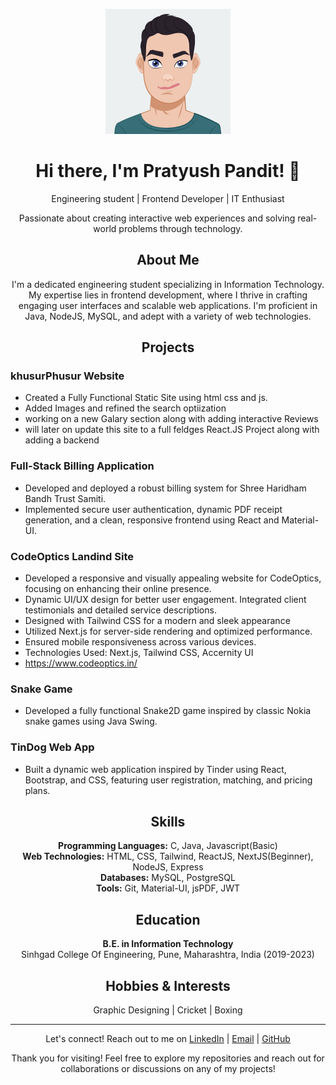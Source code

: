 <p align="center">
  <img src="https://github.com/praty1619/my-image/blob/main/AvatarMaker%20(1).png?raw=true" alt="Pratyush Pandit" width="200" height="200">
</p>

<h1 align="center">Hi there, I'm Pratyush Pandit! 👋</h1>

<p align="center">Engineering student | Frontend Developer | IT Enthusiast</p>

<p align="center">Passionate about creating interactive web experiences and solving real-world problems through technology.</p>

<h2 align="center">About Me</h2>

<p align="center">I'm a dedicated engineering student specializing in Information Technology. My expertise lies in frontend development, where I thrive in crafting engaging user interfaces and scalable web applications. I'm proficient in Java, NodeJS, MySQL, and adept with a variety of web technologies.</p>

<h2 align="center">Projects</h2>

### khusurPhusur Website
- Created a Fully Functional Static Site using html css and js.
- Added Images and refined the search optiization
- working on a new Galary section along with adding interactive Reviews 
- will later on update this site to a full feldges React.JS Project along with adding a backend   

### Full-Stack Billing Application
- Developed and deployed a robust billing system for Shree Haridham Bandh Trust Samiti.
- Implemented secure user authentication, dynamic PDF receipt generation, and a clean, responsive frontend using React and Material-UI.

### CodeOptics Landind Site
- Developed a responsive and visually appealing website for CodeOptics, focusing on enhancing their online presence.
- Dynamic UI/UX design for better user engagement. Integrated client testimonials and detailed service descriptions.
- Designed with Tailwind CSS for a modern and sleek appearance
- Utilized Next.js for server-side rendering and optimized performance.
- Ensured mobile responsiveness across various devices.
- Technologies Used: Next.js, Tailwind CSS, Accernity UI
- https://www.codeoptics.in/

### Snake Game
- Developed a fully functional Snake2D game inspired by classic Nokia snake games using Java Swing.

### TinDog Web App
- Built a dynamic web application inspired by Tinder using React, Bootstrap, and CSS, featuring user registration, matching, and pricing plans.

<h2 align="center">Skills</h2>

<p align="center">  
  <strong>Programming Languages:</strong> C, Java, Javascript(Basic) <br>
  <strong>Web Technologies:</strong> HTML, CSS, Tailwind, ReactJS, NextJS(Beginner), NodeJS, Express <br>
  <strong>Databases:</strong> MySQL, PostgreSQL <br>
  <strong>Tools:</strong> Git, Material-UI, jsPDF, JWT
</p>

<h2 align="center">Education</h2>

<p align="center">
  <strong>B.E. in Information Technology</strong> <br>
  Sinhgad College Of Engineering, Pune, Maharashtra, India (2019-2023)
</p>

<h2 align="center">Hobbies & Interests</h2>

<p align="center">
  Graphic Designing | Cricket | Boxing
</p>

---

<p align="center">
  Let's connect! Reach out to me on <a href="https://www.linkedin.com/in/pratyush-pandit-5016bb1a9/">LinkedIn</a> | <a href="mailto:praty1612@gmail.com">Email</a> | <a href="https://github.com/praty1619">GitHub</a>
</p>

<p align="center">
  Thank you for visiting! Feel free to explore my repositories and reach out for collaborations or discussions on any of my projects!
</p>
